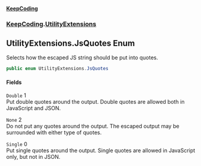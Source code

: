 #### [KeepCoding](index.md 'index')
### [KeepCoding](KeepCoding.md 'KeepCoding').[UtilityExtensions](UtilityExtensions.md 'KeepCoding.UtilityExtensions')
## UtilityExtensions.JsQuotes Enum
Selects how the escaped JS string should be put into quotes.
```csharp
public enum UtilityExtensions.JsQuotes

```
#### Fields
<a name='KeepCoding.UtilityExtensions.JsQuotes.Double'></a>
`Double` 1  
Put double quotes around the output. Double quotes are allowed both in JavaScript and JSON.
  
<a name='KeepCoding.UtilityExtensions.JsQuotes.None'></a>
`None` 2  
Do not put any quotes around the output. The escaped output may be surrounded with either type of quotes.
  
<a name='KeepCoding.UtilityExtensions.JsQuotes.Single'></a>
`Single` 0  
Put single quotes around the output. Single quotes are allowed in JavaScript only, but not in JSON.
  
